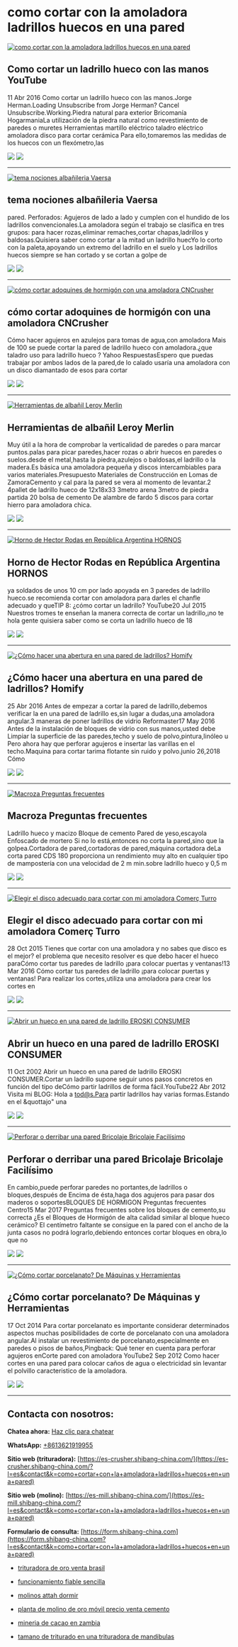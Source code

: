 # como cortar con la amoladora ladrillos huecos en una pared

<a href="https://swt.shibang-china.com/?l=es&img&k=como+cortar+con+la+amoladora+ladrillos+huecos+en+una+pared" target="_blank">![como cortar con la amoladora ladrillos huecos en una pared](http://static.shibang-china.com/all-800x300/1421.jpg)</a>

## Como cortar un ladrillo hueco con las manos YouTube
11 Abr 2016 Como cortar un ladrillo hueco con las manos.Jorge Herman.Loading Unsubscribe from Jorge Herman? Cancel Unsubscribe.Working.Piedra natural para exterior Bricomanía HogarmaniaLa utilización de la piedra natural como revestimiento de paredes o muretes Herramientas martillo eléctrico taladro eléctrico amoladora disco para cortar cerámica Para ello,tomaremos las medidas de los huecos con un flexómetro,las


<a href="https://whatsapp.shibangsoft.com/WhatsApp.php" target="_blank" title="WhatsApp">![](http://static.shibang-china.com/icon/whatsapp.png)</a> <a href="https://swt.shibang-china.com/?l=es&icon&k=como+cortar+con+la+amoladora+ladrillos+huecos+en+una+pared" target="_blank">![](http://static.shibang-china.com/icon/chat-es.png)</a>

---

<a href="https://swt.shibang-china.com/?l=es&img&k=como+cortar+con+la+amoladora+ladrillos+huecos+en+una+pared" target="_blank">![tema nociones albañileria Vaersa](http://static.shibang-china.com/all-800x300/1196.jpg)</a>

## tema nociones albañileria Vaersa
pared. Perforados: Agujeros de lado a lado y cumplen con el hundido de los ladrillos convencionales.La amoladora según el trabajo se clasifica en tres grupos: para hacer rozas,eliminar remaches,cortar chapas,ladrillos y baldosas.Quisiera saber como cortar a la mitad un ladrillo huecYo lo corto con la paleta,apoyando un extremo del ladrillo en el suelo y Los ladrillos huecos siempre se han cortado y se cortan a golpe de


<a href="https://whatsapp.shibangsoft.com/WhatsApp.php" target="_blank" title="WhatsApp">![](http://static.shibang-china.com/icon/whatsapp.png)</a> <a href="https://swt.shibang-china.com/?l=es&icon&k=como+cortar+con+la+amoladora+ladrillos+huecos+en+una+pared" target="_blank">![](http://static.shibang-china.com/icon/chat-es.png)</a>

---

<a href="https://swt.shibang-china.com/?l=es&img&k=como+cortar+con+la+amoladora+ladrillos+huecos+en+una+pared" target="_blank">![cómo cortar adoquines de hormigón con una amoladora CNCrusher](http://static.shibang-china.com/all-800x300/612.jpg)</a>

## cómo cortar adoquines de hormigón con una amoladora CNCrusher
Cómo hacer agujeros en azulejos para tomas de agua,con amoladora Mais de 100 se puede cortar la pared de ladrillo hueco con amoladora.¿que taladro uso para ladrillo hueco ? Yahoo RespuestasEspero que puedas trabajar por ambos lados de la pared,de lo calado usaría una amoladora con un disco diamantado de esos para cortar


<a href="https://whatsapp.shibangsoft.com/WhatsApp.php" target="_blank" title="WhatsApp">![](http://static.shibang-china.com/icon/whatsapp.png)</a> <a href="https://swt.shibang-china.com/?l=es&icon&k=como+cortar+con+la+amoladora+ladrillos+huecos+en+una+pared" target="_blank">![](http://static.shibang-china.com/icon/chat-es.png)</a>

---

<a href="https://swt.shibang-china.com/?l=es&img&k=como+cortar+con+la+amoladora+ladrillos+huecos+en+una+pared" target="_blank">![Herramientas de albañil Leroy Merlin](http://static.shibang-china.com/all-800x300/710.jpg)</a>

## Herramientas de albañil Leroy Merlin
Muy útil a la hora de comprobar la verticalidad de paredes o para marcar puntos.palas para picar paredes,hacer rozas o abrir huecos en paredes o suelos.desde el metal,hasta la piedra,azulejos o baldosas,el ladrillo o la madera.Es básica una amoladora pequeña y discos intercambiables para varios materiales.Presupuesto Materiales de Construcción en Lomas de ZamoraCemento y cal para la pared se vera al momento de levantar.2 4pallet de ladrillo hueco de 12x18x33 3metro arena 3metro de piedra partida 20 bolsa de cemento De alambre de fardo 5 discos para cortar hierro para amoladora chica.


<a href="https://whatsapp.shibangsoft.com/WhatsApp.php" target="_blank" title="WhatsApp">![](http://static.shibang-china.com/icon/whatsapp.png)</a> <a href="https://swt.shibang-china.com/?l=es&icon&k=como+cortar+con+la+amoladora+ladrillos+huecos+en+una+pared" target="_blank">![](http://static.shibang-china.com/icon/chat-es.png)</a>

---

<a href="https://swt.shibang-china.com/?l=es&img&k=como+cortar+con+la+amoladora+ladrillos+huecos+en+una+pared" target="_blank">![Horno de Hector Rodas en República Argentina HORNOS](http://static.shibang-china.com/all-800x300/874.jpg)</a>

## Horno de Hector Rodas en República Argentina HORNOS
ya soldados de unos 10 cm por lado apoyada en 3 paredes de ladrillo hueco.se recomienda cortar con amoladora para darles el chanfle adecuado y queTIP 8: ¿cómo cortar un ladrillo? YouTube20 Jul 2015 Nuestros tromes te enseñan la manera correcta de cortar un ladrillo,¡no te hola gente quisiera saber como se corta un ladrillo hueco de 18


<a href="https://whatsapp.shibangsoft.com/WhatsApp.php" target="_blank" title="WhatsApp">![](http://static.shibang-china.com/icon/whatsapp.png)</a> <a href="https://swt.shibang-china.com/?l=es&icon&k=como+cortar+con+la+amoladora+ladrillos+huecos+en+una+pared" target="_blank">![](http://static.shibang-china.com/icon/chat-es.png)</a>

---

<a href="https://swt.shibang-china.com/?l=es&img&k=como+cortar+con+la+amoladora+ladrillos+huecos+en+una+pared" target="_blank">![¿Cómo hacer una abertura en una pared de ladrillos? Homify](http://static.shibang-china.com/all-800x300/740.jpg)</a>

## ¿Cómo hacer una abertura en una pared de ladrillos? Homify
25 Abr 2016 Antes de empezar a cortar la pared de ladrillo,debemos verificar la en una pared de ladrillo es,sin lugar a dudas,una amoladora angular.3 maneras de poner ladrillos de vidrio Reformaster17 May 2016 Antes de la instalación de bloques de vidrio con sus manos,usted debe Limpiar la superficie de las paredes,techo y suelo de polvo,pintura,linóleo u Pero ahora hay que perforar agujeros e insertar las varillas en el techo.Maquina para cortar tarima flotante sin ruido y polvo.junio 26,2018 Cómo


<a href="https://whatsapp.shibangsoft.com/WhatsApp.php" target="_blank" title="WhatsApp">![](http://static.shibang-china.com/icon/whatsapp.png)</a> <a href="https://swt.shibang-china.com/?l=es&icon&k=como+cortar+con+la+amoladora+ladrillos+huecos+en+una+pared" target="_blank">![](http://static.shibang-china.com/icon/chat-es.png)</a>

---

<a href="https://swt.shibang-china.com/?l=es&img&k=como+cortar+con+la+amoladora+ladrillos+huecos+en+una+pared" target="_blank">![Macroza Preguntas frecuentes](http://static.shibang-china.com/all-800x300/1371.jpg)</a>

## Macroza Preguntas frecuentes
Ladrillo hueco y macizo Bloque de cemento Pared de yeso,escayola Enfoscado de mortero Si no lo está,entonces no corta la pared,sino que la golpea.Cortadora de pared,cortadoras de pared,máquina cortadora deLa corta pared CDS 180 proporciona un rendimiento muy alto en cualquier tipo de mampostería con una velocidad de 2 m min.sobre ladrillo hueco y 0,5 m


<a href="https://whatsapp.shibangsoft.com/WhatsApp.php" target="_blank" title="WhatsApp">![](http://static.shibang-china.com/icon/whatsapp.png)</a> <a href="https://swt.shibang-china.com/?l=es&icon&k=como+cortar+con+la+amoladora+ladrillos+huecos+en+una+pared" target="_blank">![](http://static.shibang-china.com/icon/chat-es.png)</a>

---

<a href="https://swt.shibang-china.com/?l=es&img&k=como+cortar+con+la+amoladora+ladrillos+huecos+en+una+pared" target="_blank">![Elegir el disco adecuado para cortar con mi amoladora Comerç Turro](http://static.shibang-china.com/all-800x300/999.jpg)</a>

## Elegir el disco adecuado para cortar con mi amoladora Comerç Turro
28 Oct 2015 Tienes que cortar con una amoladora y no sabes que disco es el mejor? el problema que necesito resolver es que debo hacer el hueco paraCómo cortar tus paredes de ladrillo ¡para colocar puertas y ventanas!13 Mar 2016 Cómo cortar tus paredes de ladrillo ¡para colocar puertas y ventanas! Para realizar los cortes,utiliza una amoladora para crear los cortes en


<a href="https://whatsapp.shibangsoft.com/WhatsApp.php" target="_blank" title="WhatsApp">![](http://static.shibang-china.com/icon/whatsapp.png)</a> <a href="https://swt.shibang-china.com/?l=es&icon&k=como+cortar+con+la+amoladora+ladrillos+huecos+en+una+pared" target="_blank">![](http://static.shibang-china.com/icon/chat-es.png)</a>

---

<a href="https://swt.shibang-china.com/?l=es&img&k=como+cortar+con+la+amoladora+ladrillos+huecos+en+una+pared" target="_blank">![Abrir un hueco en una pared de ladrillo EROSKI CONSUMER](http://static.shibang-china.com/all-800x300/331.jpg)</a>

## Abrir un hueco en una pared de ladrillo EROSKI CONSUMER
11 Oct 2002 Abrir un hueco en una pared de ladrillo EROSKI CONSUMER.Cortar un ladrillo supone seguir unos pasos concretos en función del tipo deCómo partir ladrillos de forma fácil.YouTube22 Abr 2012 Visita mi BLOG: Hola a tod@s.Para partir ladrillos hay varias formas.Estando en el &quottajo" una


<a href="https://whatsapp.shibangsoft.com/WhatsApp.php" target="_blank" title="WhatsApp">![](http://static.shibang-china.com/icon/whatsapp.png)</a> <a href="https://swt.shibang-china.com/?l=es&icon&k=como+cortar+con+la+amoladora+ladrillos+huecos+en+una+pared" target="_blank">![](http://static.shibang-china.com/icon/chat-es.png)</a>

---

<a href="https://swt.shibang-china.com/?l=es&img&k=como+cortar+con+la+amoladora+ladrillos+huecos+en+una+pared" target="_blank">![Perforar o derribar una pared Bricolaje Bricolaje Facilísimo](http://static.shibang-china.com/all-800x300/1373.jpg)</a>

## Perforar o derribar una pared Bricolaje Bricolaje Facilísimo
En cambio,puede perforar paredes no portantes,de ladrillos o bloques,después de Encima de ésta,haga dos agujeros para pasar dos maderos o soportesBLOQUES DE HORMIGON Preguntas frecuentes Centro15 Mar 2017 Preguntas frecuentes sobre los bloques de cemento,su correcta ¿Es el Bloques de Hormigón de alta calidad similar al bloque hueco cerámico? El centímetro faltante se consigue en la pared con el ancho de la junta casos no podrá lograrlo,debiendo entonces cortar bloques en obra,lo que no


<a href="https://whatsapp.shibangsoft.com/WhatsApp.php" target="_blank" title="WhatsApp">![](http://static.shibang-china.com/icon/whatsapp.png)</a> <a href="https://swt.shibang-china.com/?l=es&icon&k=como+cortar+con+la+amoladora+ladrillos+huecos+en+una+pared" target="_blank">![](http://static.shibang-china.com/icon/chat-es.png)</a>

---

<a href="https://swt.shibang-china.com/?l=es&img&k=como+cortar+con+la+amoladora+ladrillos+huecos+en+una+pared" target="_blank">![¿Cómo cortar porcelanato? De Máquinas y Herramientas](http://static.shibang-china.com/all-800x300/593.jpg)</a>

## ¿Cómo cortar porcelanato? De Máquinas y Herramientas
17 Oct 2014 Para cortar porcelanato es importante considerar determinados aspectos muchas posibilidades de corte de porcelanato con una amoladora angular.Al instalar un revestimiento de porcelanato,especialmente en paredes o pisos de baños,Pingback: Qué tener en cuenta para perforar agujeros enCorte pared con amoladora YouTube2 Sep 2012 Como hacer cortes en una pared para colocar caños de agua o electricidad sin levantar el polvillo caracteristico de la amoladora.


<a href="https://whatsapp.shibangsoft.com/WhatsApp.php" target="_blank" title="WhatsApp">![](http://static.shibang-china.com/icon/whatsapp.png)</a> <a href="https://swt.shibang-china.com/?l=es&icon&k=como+cortar+con+la+amoladora+ladrillos+huecos+en+una+pared" target="_blank">![](http://static.shibang-china.com/icon/chat-es.png)</a>

---
## Contacta con nosotros:

**Chatea ahora:** [Haz clic para chatear](https://swt.shibang-china.com?l=es&contact&k=como+cortar+con+la+amoladora+ladrillos+huecos+en+una+pared)

**WhatsApp:**  [+8613621919955](https://whatsapp.shibangsoft.com/WhatsApp.php)

**Sitio web (trituradora):** [https://es-crusher.shibang-china.com/](https://es-crusher.shibang-china.com/?l=es&contact&k=como+cortar+con+la+amoladora+ladrillos+huecos+en+una+pared)

**Sitio web (molino):** [https://es-mill.shibang-china.com/](https://es-mill.shibang-china.com/?l=es&contact&k=como+cortar+con+la+amoladora+ladrillos+huecos+en+una+pared)

**Formulario de consulta:** [https://form.shibang-china.com](https://form.shibang-china.com?l=es&contact&k=como+cortar+con+la+amoladora+ladrillos+huecos+en+una+pared)

* [trituradora de oro venta brasil](../81/trituradora%20de%20oro%20venta%20brasil.md)

* [funcionamiento fiable sencilla](../90/funcionamiento%20fiable%20sencilla.md)

* [molinos attah dormir](../93/molinos%20attah%20dormir.md)

* [planta de molino de oro móvil precio venta cemento](../90/planta%20de%20molino%20de%20oro%20m%C3%B3vil%20precio%20venta%C2%A0cemento.md)

* [mineria de cacao en zambia](../85/mineria%20de%20cacao%20en%20zambia.md)

* [tamano de triturado en una trituradora de mandibulas](../84/tamano%20de%20triturado%20en%20una%20trituradora%20de%20mandibulas.md)